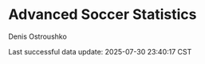 # Advanced Soccer Statistics
Denis Ostroushko

<!-- gfm -->

Last successful data update: 2025-07-30 23:40:17 CST
